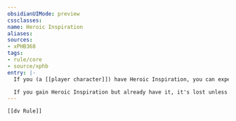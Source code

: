 ```yaml
---
obsidianUIMode: preview
cssclasses:
name: Heroic Inspiration
aliases:
sources:
- xPHB368
tags:
- rule/core
- source/xphb
entry: |-
  If you (a [[player character]]) have Heroic Inspiration, you can expend it to reroll any die immediately after rolling it, and you must use the new roll.

  If you gain Heroic Inspiration but already have it, it's lost unless you give it to a [[player character]] who lacks it.
---
```


```meta-bind-embed
[[dv Rule]]
```